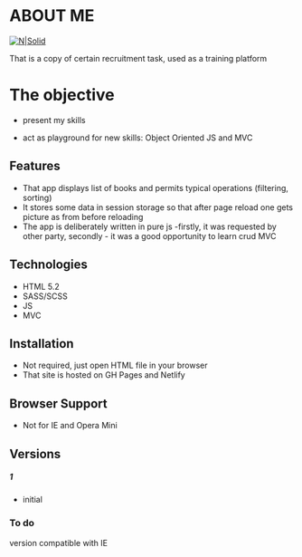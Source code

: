# ABOUT ME

[![N|Solid](https://cldup.com/dTxpPi9lDf.thumb.png)](https://nodesource.com/products/nsolid)


That  is a copy of certain recruitment task, used as a training platform


# The objective

  
  - present my skills
  
  - act as playground for new skills: Object Oriented JS and MVC

## Features
 - That app displays list of books and permits typical operations (filtering, sorting)
 - It stores some data in session storage so that after page reload one gets picture as from before     reloading
 - The app is deliberately written in pure js -firstly, it was requested by other party, secondly -     it was a good opportunity to learn crud MVC
 

## Technologies
 - HTML 5.2
 - SASS/SCSS
 - JS
 - MVC


## Installation
- Not required, just open HTML file in your browser
- That site is hosted on GH Pages and Netlify 

## Browser Support

- Not for IE and Opera Mini



## Versions
##### 1 
- initial

### To do

version compatible with IE
